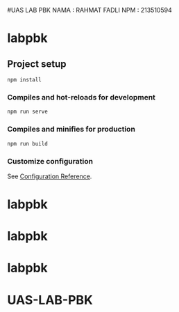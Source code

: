 #UAS LAB PBK
NAMA : RAHMAT FADLI
NPM : 213510594

# labpbk

## Project setup
```
npm install
```

### Compiles and hot-reloads for development
```
npm run serve
```

### Compiles and minifies for production
```
npm run build
```

### Customize configuration
See [Configuration Reference](https://cli.vuejs.org/config/).
# labpbk
# labpbk
# labpbk
# UAS-LAB-PBK
